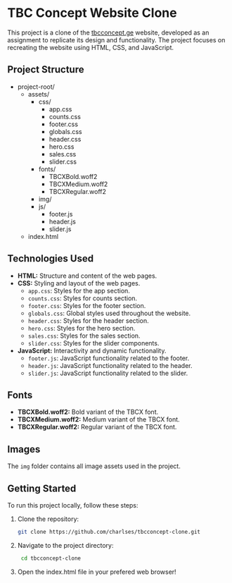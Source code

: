 # TBC Concept Website Clone

This project is a clone of the [tbcconcept.ge](https://tbcconcept.ge/ge) website, developed as an assignment to replicate its design and functionality. The project focuses on recreating the website using HTML, CSS, and JavaScript.

## Project Structure

- project-root/
  - assets/
    - css/
      - app.css
      - counts.css
      - footer.css
      - globals.css
      - header.css
      - hero.css
      - sales.css
      - slider.css
    - fonts/
      - TBCXBold.woff2
      - TBCXMedium.woff2
      - TBCXRegular.woff2
    - img/
    - js/
      - footer.js
      - header.js
      - slider.js
  - index.html

## Technologies Used

- **HTML:** Structure and content of the web pages.
- **CSS:** Styling and layout of the web pages.
  - `app.css`: Styles for the app section.
  - `counts.css`: Styles for counts section.
  - `footer.css`: Styles for the footer section.
  - `globals.css`: Global styles used throughout the website.
  - `header.css`: Styles for the header section.
  - `hero.css`: Styles for the hero section.
  - `sales.css`: Styles for the sales section.
  - `slider.css`: Styles for the slider components.
- **JavaScript:** Interactivity and dynamic functionality.
  - `footer.js`: JavaScript functionality related to the footer.
  - `header.js`: JavaScript functionality related to the header.
  - `slider.js`: JavaScript functionality related to the slider.

## Fonts

- **TBCXBold.woff2:** Bold variant of the TBCX font.
- **TBCXMedium.woff2:** Medium variant of the TBCX font.
- **TBCXRegular.woff2:** Regular variant of the TBCX font.

## Images

The `img` folder contains all image assets used in the project.

## Getting Started

To run this project locally, follow these steps:

1. Clone the repository:

   ```bash
   git clone https://github.com/charlses/tbcconcept-clone.git
   ```

2. Navigate to the project directory:
   ```bash
    cd tbcconcept-clone
   ```
3. Open the index.html file in your prefered web browser!
